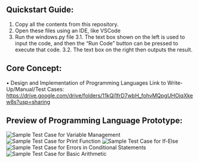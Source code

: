 ## Quickstart Guide:
1. Copy all the contents from this repository.
2. Open these files using an IDE, like VSCode
3. Run the windows.py file
3.1. The text box shown on the left is used to input the code, and then the “Run Code” button can be pressed to execute that code.
3.2. The text box on the right then outputs the result.

## Core Concept:
  • Design and Implementation of Programming Languages
Link to Write-Up/Manual/Test Cases: https://drive.google.com/drive/folders/11kQj1frD7wbH_fohvMQpgUHOjqXkew8s?usp=sharing

## Preview of Programming Language Prototype:
![Sample Test Case for Variable Management](https://github.com/Shojiyao12/Anaconda_PL/assets/90734662/c9ee0f13-8287-4f0e-b42e-6752a4a69a19)
![Sample Test Case for Print Function](https://github.com/Shojiyao12/Anaconda_PL/assets/90734662/81a00b35-06b8-441a-b7de-0d592fe801f5)
![Sample Test Case for If-Else](https://github.com/Shojiyao12/Anaconda_PL/assets/90734662/d42fe20f-0248-40c1-b64b-e3da17d731a7)
![Sample Test Case for Errors in Conditional Statements](https://github.com/Shojiyao12/Anaconda_PL/assets/90734662/185e530c-ea36-4349-b2b7-fb332b9d70de)
![Sample Test Case for Basic Arithmetic](https://github.com/Shojiyao12/Anaconda_PL/assets/90734662/8e24b2b9-d96d-4e71-b6c7-6ea02257853d)
